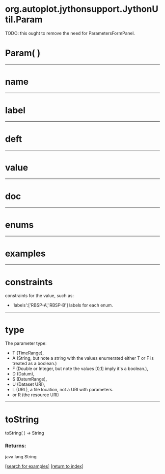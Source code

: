 # org.autoplot.jythonsupport.JythonUtil.Param

TODO: this ought to remove the need for ParametersFormPanel.

# Param( )


***
<a name="name"></a>
# name



***
<a name="label"></a>
# label



***
<a name="deft"></a>
# deft



***
<a name="value"></a>
# value



***
<a name="doc"></a>
# doc



***
<a name="enums"></a>
# enums



***
<a name="examples"></a>
# examples



***
<a name="constraints"></a>
# constraints

constraints for the value, such as:<ul>
 <li>'labels':['RBSP-A','RBSP-B'] labels for each enum.
 </ul>

***
<a name="type"></a>
# type

The parameter type:<ul>
 <li>T (TimeRange),
 <li>A (String, but note a string with the values enumerated either T
 or F is treated as a boolean.)
 <li>F (Double or Integer, but note the values [0,1] imply it's a
 boolean.),
 <li>D (Datum),
 <li>S (DatumRange),
 <li>U (Dataset URI),
 <li>L (URL), a file location, not a URI with parameters.
 <li>or R (the resource URI)
 </ul>

***
<a name="toString"></a>
# toString
toString(  ) &rarr; String



### Returns:
java.lang.String


<a href="https://github.com/autoplot/dev/search?q=toString&unscoped_q=toString">[search for examples]</a>
<a href="https://github.com/autoplot/documentation/blob/master/javadoc/index-all.md">[return to index]</a>

